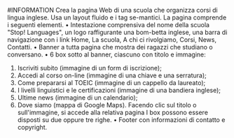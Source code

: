 #INFORMATION
Crea la pagina Web di una scuola che organizza corsi di lingua inglese. Usa un layout fluido e i tag se-mantici. La pagina comprende i seguenti elementi. 
• Intestazione comprensiva del nome della scuola "Stop! Languages", un logo raffigurante una bom-betta inglese, una barra di navigazione con i link Home, La scuola, A chi ci rivolgiamo, Corsi, News, Contatti. 
• Banner a tutta pagina che mostra dei ragazzi che studiano o conversano. • 6 box sotto al banner, ciascuno con titolo e immagine: 
  1. Iscriviti subito (immagine di un form di iscrizione); 
  2. Accedi al corso on-line (immagine di una chiave e una serratura);
  3. Come prepararsi al TOEIC (immagine di un cappello da laureato); 
  4. I livelli linguistici e le certificazioni (immagine di una bandiera inglese); 
  5. Ultime news (immagine di un calendario); 
  6. Dove siamo (mappa di Google Maps). 
Facendo clic sul titolo o sull'immagine, si accede alla relativa pagina I box possono essere disposti su due oppure tre righe. 
• Footer con informazioni di contatto e copyright. 

